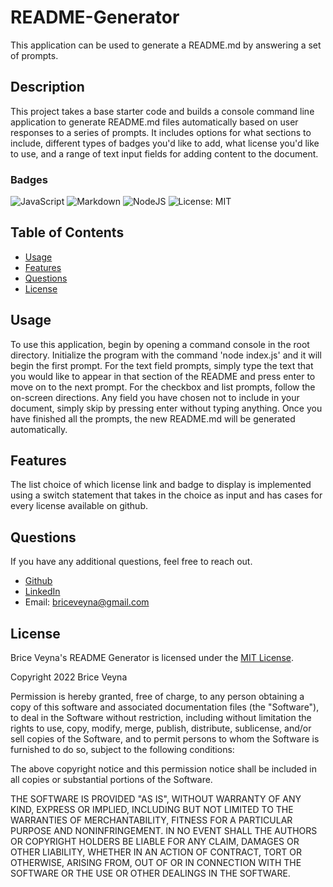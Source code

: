 # README-Generator
This application can be used to generate a README.md by answering a set of prompts.

## Description
This project takes a base starter code and builds a console command line application to generate README.md files automatically based on user responses to a series of prompts. It includes options for what sections to include, different types of badges you'd like to add, what license you'd like to use, and a range of text input fields for adding content to the document.

### Badges
![JavaScript](https://img.shields.io/badge/javascript-%23323330.svg?style=for-the-badge&logo=javascript&logoColor=%23F7DF1E) ![Markdown](https://img.shields.io/badge/markdown-%23000000.svg?style=for-the-badge&logo=markdown&logoColor=white) ![NodeJS](https://img.shields.io/badge/node.js-6DA55F?style=for-the-badge&logo=node.js&logoColor=white) ![License: MIT](https://img.shields.io/badge/License-MIT-yellow.svg)

## Table of Contents
- [Usage](#usage)
- [Features](#features)
- [Questions](#questions)
- [License](#license)


## Usage
To use this application, begin by opening a command console in the root directory. Initialize the program with the command 'node index.js' and it will begin the first prompt. For the text field prompts, simply type the text that you would like to appear in that section of the README and press enter to move on to the next prompt. For the checkbox and list prompts, follow the on-screen directions. Any field you have chosen not to include in your document, simply skip by pressing enter without typing anything. Once you have finished all the prompts, the new README.md will be generated automatically.

## Features
The list choice of which license link and badge to display is implemented using a switch statement that takes in the choice as input and has cases for every license available on github.

## Questions
If you have any additional questions, feel free to reach out.
- [Github](https://github.com/BriceVeyna)
- [LinkedIn](https://www.linkedin.com/in/brice-veyna/)
- Email: briceveyna@gmail.com

## License
Brice Veyna's README Generator is licensed under the [MIT License](https://opensource.org/licenses/MIT).

Copyright 2022 Brice Veyna

Permission is hereby granted, free of charge, to any person obtaining a copy of this software and associated documentation files (the "Software"), to deal in the Software without restriction, including without limitation the rights to use, copy, modify, merge, publish, distribute, sublicense, and/or sell copies of the Software, and to permit persons to whom the Software is furnished to do so, subject to the following conditions:

The above copyright notice and this permission notice shall be included in all copies or substantial portions of the Software.

THE SOFTWARE IS PROVIDED "AS IS", WITHOUT WARRANTY OF ANY KIND, EXPRESS OR IMPLIED, INCLUDING BUT NOT LIMITED TO THE WARRANTIES OF MERCHANTABILITY, FITNESS FOR A PARTICULAR PURPOSE AND NONINFRINGEMENT. IN NO EVENT SHALL THE AUTHORS OR COPYRIGHT HOLDERS BE LIABLE FOR ANY CLAIM, DAMAGES OR OTHER LIABILITY, WHETHER IN AN ACTION OF CONTRACT, TORT OR OTHERWISE, ARISING FROM, OUT OF OR IN CONNECTION WITH THE SOFTWARE OR THE USE OR OTHER DEALINGS IN THE SOFTWARE.

